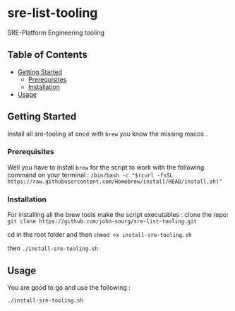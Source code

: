 # sre-list-tooling
SRE-Platform Engineering tooling

## Table of Contents
- [Getting Started](#getting-started)
  - [Prerequisites](#prerequisites)
  - [Installation](#installation)
- [Usage](#usage)


## Getting Started

Install all sre-tooling at once with `brew` you know the missing macos . 

### Prerequisites

Well you have to install `brew` for the script to work with the following command on your terminal : 
`/bin/bash -c "$(curl -fsSL https://raw.githubusercontent.com/Homebrew/install/HEAD/install.sh)"` 


### Installation

For installing all the brew tools make the script executables :
clone the repo: 
`git clone https://github.com/john-sourg/sre-list-tooling.git` 

cd in the root folder and 
then `chmod +x install-sre-tooling.sh`

then `./install-sre-tooling.sh`  

## Usage 

You are good to go and use the following :

`./install-sre-tooling.sh`  



